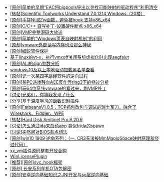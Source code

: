+ [[原创]简单的早期"EAC将bigpools导出以寻找可能映射的驱动程序"利用清空](https://bbs.kanxue.com/thread-285355.htm)
+ [[转帖]Scientific Toolworks Understand 7.0.1214 Windows（20楼）](https://bbs.kanxue.com/thread-280018.htm)
+ [[原创]手搓Nt*或Zw*函数，避免被hook 支持x86_x64](https://bbs.kanxue.com/thread-284264.htm)
+ [[原创]C/C++ 自写补丁-设置硬件断点 x86_x64](https://bbs.kanxue.com/thread-283839.htm)
+ [[原创]VMP完整源码大放送](https://bbs.kanxue.com/thread-279796.htm)
+ [[原创]简单的"Windows页表自映射机制"的利用](https://bbs.kanxue.com/thread-285332.htm)
+ [[原创]vmware外部读写内存也没那么神秘](https://bbs.kanxue.com/thread-284956.htm)
+ [[原创]细说软件保护](https://bbs.kanxue.com/thread-284629.htm)
+ [基于linux的vt-x，执行vmxoff关闭系统虚拟化时出现segfalut](https://bbs.kanxue.com/thread-284899.htm)
+ [[原创]ALI的sign参数分析](https://bbs.kanxue.com/thread-284292.htm)
+ [windows10及以上本地驱动加载黑名单查看](https://bbs.kanxue.com/thread-273316.htm)
+ [[原创]记一次某四字跳绳软件的逆向过程](https://bbs.kanxue.com/thread-285080.htm)
+ [[原创]某PC游戏残血ACE反作弊ring3下的绕过分析](https://bbs.kanxue.com/thread-284667.htm)
+ [[原创]玩64位系统vmware的看过来，跑VMP补丁](https://bbs.kanxue.com/thread-188006.htm)
+ [[讨论]兄弟们，你猜我发现了什么](https://bbs.kanxue.com/thread-285293.htm)
+ [[分享]基于深度学习的函数识别插件](https://bbs.kanxue.com/thread-276719.htm)
+ [[原创]FatbeansV1.0.5：TCP抓包改包与调试的瑞士军刀，融合了Wireshark、Fiddler、WPE](https://bbs.kanxue.com/thread-284571.htm)
+ [[转帖]Hard Disk Sentinel Pro 6.20.6](https://bbs.kanxue.com/thread-285368.htm)
+ [[讨论]怎么通过ida来启动app 类似frida的spawn](https://bbs.kanxue.com/thread-285400.htm)
+ [[讨论]突然间对BIOS有点想法](https://bbs.kanxue.com/thread-285321.htm)
+ [[原创]win10 1909 逆向系列：（一. CR3无法被MmMapioSpace映射原理和绕过代码）](https://bbs.kanxue.com/thread-260443.htm)
+ [xx_vm插件源码整套开放合购](https://bbs.kanxue.com/thread-278776.htm)
+ [WinLicensePlugin](https://bbs.kanxue.com/thread-285401.htm)
+ [[推荐][原创]svc_hook框架](https://bbs.kanxue.com/thread-284713.htm)
+ [[原创]  长安系列车机OTA包解密](https://bbs.kanxue.com/thread-285256.htm)
+ [[原创]安卓逆向基础知识之JNI开发与so层逆向基础](https://bbs.kanxue.com/thread-285362.htm)
